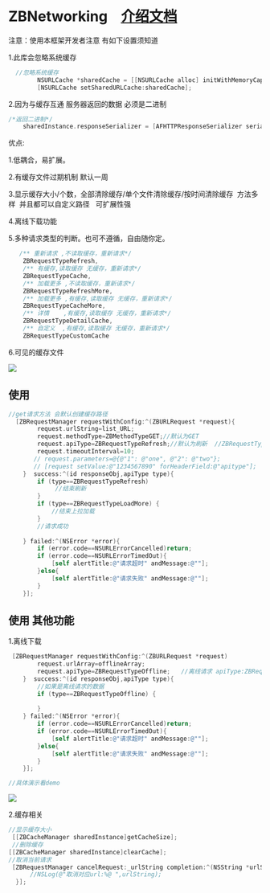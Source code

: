 # ZBNetworking    [介绍文档](http://www.jianshu.com/p/55cda3341d11)

注意：使用本框架开发者注意 有如下设置须知道

1.此库会忽略系统缓存
```objective-c
  //忽略系统缓存
        NSURLCache *sharedCache = [[NSURLCache alloc] initWithMemoryCapacity:0 diskCapacity:0 diskPath:nil];
        [NSURLCache setSharedURLCache:sharedCache];
```
2.因为与缓存互通 服务器返回的数据 必须是二进制

```objective-c
/*返回二进制*/
    sharedInstance.responseSerializer = [AFHTTPResponseSerializer serializer];
 ```
优点:

1.低耦合，易扩展。

2.有缓存文件过期机制 默认一周

3.显示缓存大小/个数，全部清除缓存/单个文件清除缓存/按时间清除缓存  方法多样  并且都可以自定义路径   可扩展性强

4.离线下载功能 

5.多种请求类型的判断。也可不遵循，自由随你定。

```objective-c
   /** 重新请求 ,不读取缓存，重新请求*/
    ZBRequestTypeRefresh,
    /** 有缓存,读取缓存 无缓存，重新请求*/
    ZBRequestTypeCache,
    /** 加载更多 ,不读取缓存，重新请求*/
    ZBRequestTypeRefreshMore,
    /** 加载更多 ,有缓存,读取缓存 无缓存，重新请求*/
    ZBRequestTypeCacheMore,
    /** 详情    ,有缓存,读取缓存 无缓存，重新请求*/
    ZBRequestTypeDetailCache,
    /** 自定义  ,有缓存,读取缓存 无缓存，重新请求*/
    ZBRequestTypeCustomCache
```
6.可见的缓存文件

![](http://a3.qpic.cn/psb?/V12I5WUv0Ual5v/uls*nG1YySR.EpyYI8*lFu9kW.lwzjgW.cnPbGMUBG8!/b/dPgAAAAAAAAA&bo=aAHwAAAAAAACDLE!&rf=viewer_4)

## 使用 
```objective-c
//get请求方法 会默认创建缓存路径    
  [ZBRequestManager requestWithConfig:^(ZBURLRequest *request){
        request.urlString=list_URL;
        request.methodType=ZBMethodTypeGET;//默认为GET
        request.apiType=ZBRequestTypeRefresh;//默认为刷新  //ZBRequestTypeCache为使用缓存
        request.timeoutInterval=10;
       // request.parameters=@{@"1": @"one", @"2": @"two"};
       // [request setValue:@"1234567890" forHeaderField:@"apitype"];
    }  success:^(id responseObj,apiType type){
        if (type==ZBRequestTypeRefresh) 
             //结束刷新
        }
        if (type==ZBRequestTypeLoadMore) {
            //结束上拉加载
        }
        //请求成功
        
    } failed:^(NSError *error){
        if (error.code==NSURLErrorCancelled)return;
        if (error.code==NSURLErrorTimedOut){
            [self alertTitle:@"请求超时" andMessage:@""];
        }else{
            [self alertTitle:@"请求失败" andMessage:@""];
        }
    }];

```

## 使用 其他功能
1.离线下载


```objective-c
 [ZBRequestManager requestWithConfig:^(ZBURLRequest *request)
        request.urlArray=offlineArray;
        request.apiType=ZBRequestTypeOffline;   //离线请求 apiType:ZBRequestTypeOffline
    }  success:^(id responseObj,apiType type){
        //如果是离线请求的数据
        if (type==ZBRequestTypeOffline) {
        
        } 
    } failed:^(NSError *error){
        if (error.code==NSURLErrorCancelled)return;
        if (error.code==NSURLErrorTimedOut){
            [self alertTitle:@"请求超时" andMessage:@""];
        }else{
            [self alertTitle:@"请求失败" andMessage:@""];
        }
    }];

//具体演示看demo
```
![](http://a3.qpic.cn/psb?/V12I5WUv0Ual5v/cY8K3L2*GJ9RO3i*z1If9XTmzas0cylmafMXWqdFe4o!/b/dK0AAAAAAAAA&bo=aAHwAAAAAAACLJE!&rf=viewer_4)


2.缓存相关
```objective-c
//显示缓存大小
 [[ZBCacheManager sharedInstance]getCacheSize];
 //删除缓存
[[ZBCacheManager sharedInstance]clearCache];
//取消当前请求
 [ZBRequestManager cancelRequest:_urlString completion:^(NSString *urlString){
      //NSLog(@"取消对应url:%@ ",urlString);
  }];

 ```
